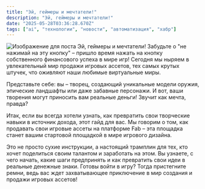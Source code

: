 ```yaml
---
title: "Эй, геймеры и мечтатели!"
description: "Эй, геймеры и мечтатели!"
date: "2025-05-28T03:36:28.670Z"
tags: ["ai", "технологии", "новости", "автоматизация", "хабр"]
---
```

![Изображение для поста](/images/a94980ab-e127-4c02-b780-d389d0605419.jpg)
Эй, геймеры и мечтатели! Забудьте о "не нажимай на эту кнопку" – пришло время нажать на кнопку собственного финансового успеха в мире игр! Сегодня мы ныряем в увлекательный мир продажи игровых ассетов, тех самых крутых штучек, что оживляют наши любимые виртуальные миры.

Представьте себе: вы – творец, создающий уникальные модели оружия, эпические ландшафты или даже забавные персонажи. И вот, ваши творения могут приносить вам реальные деньги! Звучит как мечта, правда?

Итак, если вы всегда хотели узнать, как превратить свои творческие навыки в источник дохода, этот гайд для вас. Мы говорим о том, как продавать свои игровые ассеты на платформе Fab – эта площадка станет вашим стартовой площадкой в мире игрового дизайна.

Это не просто сухие инструкции, а настоящий трамплин для тех, кто хочет поделиться своим талантом и заработать на этом. Вы узнаете, с чего начать, какие шаги предпринять и как превратить свои идеи в реальные денежные знаки. Готовы войти в игру? Тогда пристегните ремни, ведь вас ждет захватывающее приключение в мир создания и продажи игровых ассетов!
